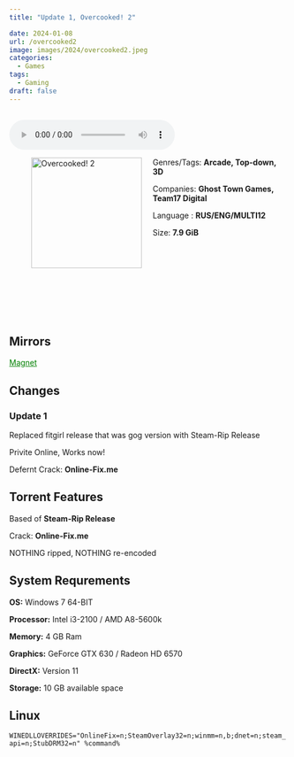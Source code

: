 ```yaml
---
title: "Update 1, Overcooked! 2"

date: 2024-01-08
url: /overcooked2
image: images/2024/overcooked2.jpeg
categories:
  - Games
tags:
  - Gaming
draft: false
---
```

##
<style>
  body.dark-mode,
  body.dark-mode main * {
    background: url('/images/2024/overcooked21.jpeg') center center fixed no-repeat;
    background-size: 100% 100%;
    background-size: cover;
    color: #f5f5f5;
  }
</style>
<script>
    document.addEventListener('DOMContentLoaded', function () {
        var body = document.body;
        var switcher = document.querySelector('.js-toggle');
                body.classList.add('dark-mode');
                // Save user preference in storage
                localStorage.setItem('darkMode', 'true');
            
        });
</script>

<audio controls autoplay>
  <source src="/audio/overcooked2.mp3" type="audio/mp3">
  Your browser does not support the audio tag.
</audio>


<figure style="float: left; margin-right: 20px;">
  <img src="/images/2024/overcooked2.jpeg" alt="Overcooked! 2" style="width: 200px;">
</figure>

Genres/Tags: **Arcade, Top-down, 3D**

Companies: **Ghost Town Games, Team17 Digital**

Language : **RUS/ENG/MULTI12**

Size: **7.9 GiB**
# ⠀
# ⠀

## Mirrors
<a href="magnet:?xt=urn:btih:WXLADUNADCRGJU6BOICHR7DI7A4JJ4ZU&dn=Overcooked!%202" style="color: green;">Magnet</a>

## Changes

### Update 1

Replaced fitgirl release that was gog version with Steam-Rip Release


Privite Online, Works now!

Defernt Crack: **Online-Fix.me**

## Torrent Features
Based of **Steam-Rip Release**

Crack: **Online-Fix.me**

NOTHING ripped, NOTHING re-encoded

## System Requrements
**OS:** Windows 7 64-BIT

**Processor:** Intel i3-2100 / AMD A8-5600k

**Memory:** 4 GB Ram

**Graphics:** GeForce GTX 630 / Radeon HD 6570

**DirectX:** Version 11

**Storage:** 10 GB available space

## Linux

`WINEDLLOVERRIDES="OnlineFix=n;SteamOverlay32=n;winmm=n,b;dnet=n;steam_api=n;StubDRM32=n" %command%`